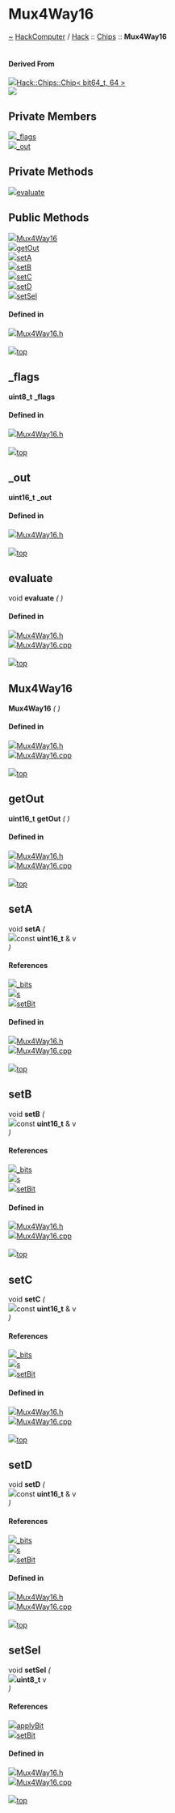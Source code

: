 <a id="mux4way16"></a>
<h1>Mux4Way16</h1>
<a id="a01052"></a>
<a href="https://github.com/CharlesCarley/HackComputer#~">~</a>
<a href="index.md#index">HackComputer</a>
<span class="inline-text">/</span>
<a href="a00888.md#hack">Hack</a>
<span class="inline-text">::</span>
<a href="a00890.md#chips">Chips</a>
<span class="inline-text">::</span>
<span class="bold-text"><b>Mux4Way16</b></span>
<br/>
<br/>
<a id="derived-from"></a>
<h4>Derived From</h4>
<div class="icon-link">
<img src="../images/class.svg"/><a href="a00984.md#chip">Hack::Chips::Chip&lt; bit64_t, 64 &gt;</a>
</div>
<img src="../images/dot/internal-diagram-22.dot.svg"/><br/>
<a id="private-members"></a>
<h2>Private Members</h2>
<span class="icon-list-item"><a href="#_flags" class="icon-list-item"><img src="../images/class.svg" class="icon-list-item"/><span class="icon-list-item">_flags</span>
</a>
</span>
<br/>
<span class="icon-list-item"><a href="#_out" class="icon-list-item"><img src="../images/class.svg" class="icon-list-item"/><span class="icon-list-item">_out</span>
</a>
</span>
<br/>
<a id="private-methods"></a>
<h2>Private Methods</h2>
<span class="icon-list-item"><a href="#evaluate" class="icon-list-item"><img src="../images/class.svg" class="icon-list-item"/><span class="icon-list-item">evaluate</span>
</a>
</span>
<br/>
<a id="public-methods"></a>
<h2>Public Methods</h2>
<span class="icon-list-item"><a href="#mux4way16" class="icon-list-item"><img src="../images/class.svg" class="icon-list-item"/><span class="icon-list-item">Mux4Way16</span>
</a>
</span>
<br/>
<span class="icon-list-item"><a href="#getout" class="icon-list-item"><img src="../images/class.svg" class="icon-list-item"/><span class="icon-list-item">getOut</span>
</a>
</span>
<br/>
<span class="icon-list-item"><a href="#seta" class="icon-list-item"><img src="../images/class.svg" class="icon-list-item"/><span class="icon-list-item">setA</span>
</a>
</span>
<br/>
<span class="icon-list-item"><a href="#setb" class="icon-list-item"><img src="../images/class.svg" class="icon-list-item"/><span class="icon-list-item">setB</span>
</a>
</span>
<br/>
<span class="icon-list-item"><a href="#setc" class="icon-list-item"><img src="../images/class.svg" class="icon-list-item"/><span class="icon-list-item">setC</span>
</a>
</span>
<br/>
<span class="icon-list-item"><a href="#setd" class="icon-list-item"><img src="../images/class.svg" class="icon-list-item"/><span class="icon-list-item">setD</span>
</a>
</span>
<br/>
<span class="icon-list-item"><a href="#setsel" class="icon-list-item"><img src="../images/class.svg" class="icon-list-item"/><span class="icon-list-item">setSel</span>
</a>
</span>
<br/>
<a id="defined-in"></a>
<h4>Defined in</h4>
<span class="icon-list-item"><a href="https://github.com/CharlesCarley/HackComputer/blob/master/Source/Chips/Mux4Way16.h#L28" class="icon-list-item"><img src="../images/file.svg" class="icon-list-item"/><span class="icon-list-item">Mux4Way16.h</span>
</a>
</span>
<br/>
<br/>
<span class="icon-list-item"><a href="#mux4way16" class="icon-list-item"><img src="../images/jumpToTop.svg" class="icon-list-item"/><span class="icon-list-item">top</span>
</a>
</span>
<a id="_flags"></a>
<h2>_flags</h2>
<span class="bold-text"><b>uint8_t</b></span>
<span class="bold-text"><b>_flags</b></span>
<br/>
<a id="defined-in"></a>
<h4>Defined in</h4>
<span class="icon-list-item"><a href="https://github.com/CharlesCarley/HackComputer/blob/master/Source/Chips/Mux4Way16.h#L32" class="icon-list-item"><img src="../images/file.svg" class="icon-list-item"/><span class="icon-list-item">Mux4Way16.h</span>
</a>
</span>
<br/>
<br/>
<span class="icon-list-item"><a href="#mux4way16" class="icon-list-item"><img src="../images/jumpToTop.svg" class="icon-list-item"/><span class="icon-list-item">top</span>
</a>
</span>
<br/>
<a id="_out"></a>
<h2>_out</h2>
<span class="bold-text"><b>uint16_t</b></span>
<span class="bold-text"><b>_out</b></span>
<br/>
<a id="defined-in"></a>
<h4>Defined in</h4>
<span class="icon-list-item"><a href="https://github.com/CharlesCarley/HackComputer/blob/master/Source/Chips/Mux4Way16.h#L33" class="icon-list-item"><img src="../images/file.svg" class="icon-list-item"/><span class="icon-list-item">Mux4Way16.h</span>
</a>
</span>
<br/>
<br/>
<span class="icon-list-item"><a href="#mux4way16" class="icon-list-item"><img src="../images/jumpToTop.svg" class="icon-list-item"/><span class="icon-list-item">top</span>
</a>
</span>
<br/>
<a id="evaluate"></a>
<h2>evaluate</h2>
<span class="inline-text">void</span>
<span class="bold-text"><b>evaluate</b></span>
<span class="italic-text"><i>(</i></span>
<span class="italic-text"><i>)</i></span>
<a id="defined-in"></a>
<h4>Defined in</h4>
<span class="icon-list-item"><a href="https://github.com/CharlesCarley/HackComputer/blob/master/Source/Chips/Mux4Way16.h#L30" class="icon-list-item"><img src="../images/file.svg" class="icon-list-item"/><span class="icon-list-item">Mux4Way16.h</span>
</a>
</span>
<br/>
<span class="icon-list-item"><a href="https://github.com/CharlesCarley/HackComputer/blob/master/Source/Chips/Mux4Way16.cpp#L71" class="icon-list-item"><img src="../images/file.svg" class="icon-list-item"/><span class="icon-list-item">Mux4Way16.cpp</span>
</a>
</span>
<br/>
<br/>
<span class="icon-list-item"><a href="#mux4way16" class="icon-list-item"><img src="../images/jumpToTop.svg" class="icon-list-item"/><span class="icon-list-item">top</span>
</a>
</span>
<br/>
<a id="mux4way16"></a>
<h2>Mux4Way16</h2>
<span class="bold-text"><b>Mux4Way16</b></span>
<span class="italic-text"><i>(</i></span>
<span class="italic-text"><i>)</i></span>
<a id="defined-in"></a>
<h4>Defined in</h4>
<span class="icon-list-item"><a href="https://github.com/CharlesCarley/HackComputer/blob/master/Source/Chips/Mux4Way16.h#L36" class="icon-list-item"><img src="../images/file.svg" class="icon-list-item"/><span class="icon-list-item">Mux4Way16.h</span>
</a>
</span>
<br/>
<span class="icon-list-item"><a href="https://github.com/CharlesCarley/HackComputer/blob/master/Source/Chips/Mux4Way16.cpp#L27" class="icon-list-item"><img src="../images/file.svg" class="icon-list-item"/><span class="icon-list-item">Mux4Way16.cpp</span>
</a>
</span>
<br/>
<br/>
<span class="icon-list-item"><a href="#mux4way16" class="icon-list-item"><img src="../images/jumpToTop.svg" class="icon-list-item"/><span class="icon-list-item">top</span>
</a>
</span>
<br/>
<a id="getout"></a>
<h2>getOut</h2>
<span class="bold-text"><b>uint16_t</b></span>
<span class="bold-text"><b>getOut</b></span>
<span class="italic-text"><i>(</i></span>
<span class="italic-text"><i>)</i></span>
<a id="defined-in"></a>
<h4>Defined in</h4>
<span class="icon-list-item"><a href="https://github.com/CharlesCarley/HackComputer/blob/master/Source/Chips/Mux4Way16.h#L45" class="icon-list-item"><img src="../images/file.svg" class="icon-list-item"/><span class="icon-list-item">Mux4Way16.h</span>
</a>
</span>
<br/>
<span class="icon-list-item"><a href="https://github.com/CharlesCarley/HackComputer/blob/master/Source/Chips/Mux4Way16.cpp#L64" class="icon-list-item"><img src="../images/file.svg" class="icon-list-item"/><span class="icon-list-item">Mux4Way16.cpp</span>
</a>
</span>
<br/>
<br/>
<span class="icon-list-item"><a href="#mux4way16" class="icon-list-item"><img src="../images/jumpToTop.svg" class="icon-list-item"/><span class="icon-list-item">top</span>
</a>
</span>
<br/>
<a id="seta"></a>
<h2>setA</h2>
<span class="inline-text">void</span>
<span class="bold-text"><b>setA</b></span>
<span class="italic-text"><i>(</i></span>
<div class="paragraph">
<span class="paragraph"><img src="../images/horSpace24px.svg"/><span class="inline-text">const </span>
<span class="bold-text"><b>uint16_t</b></span>
<span class="inline-text"> &amp;</span>
<span class="inline-text">v</span>
</span>
</div>
<span class="italic-text"><i>)</i></span>
<a id="references"></a>
<h4>References</h4>
<div class="paragraph">
<span class="paragraph"><img src="../images/class.svg"/><a href="a00984.md#_bits">_bits</a>
</span>
</div>
<div class="paragraph">
<span class="paragraph"><img src="../images/class.svg"/><a href="a00976.md#s">s</a>
</span>
</div>
<div class="paragraph">
<span class="paragraph"><img src="../images/class.svg"/><a href="a00980.md#setbit">setBit</a>
</span>
</div>
<a id="defined-in"></a>
<h4>Defined in</h4>
<span class="icon-list-item"><a href="https://github.com/CharlesCarley/HackComputer/blob/master/Source/Chips/Mux4Way16.h#L38" class="icon-list-item"><img src="../images/file.svg" class="icon-list-item"/><span class="icon-list-item">Mux4Way16.h</span>
</a>
</span>
<br/>
<span class="icon-list-item"><a href="https://github.com/CharlesCarley/HackComputer/blob/master/Source/Chips/Mux4Way16.cpp#L33" class="icon-list-item"><img src="../images/file.svg" class="icon-list-item"/><span class="icon-list-item">Mux4Way16.cpp</span>
</a>
</span>
<br/>
<br/>
<span class="icon-list-item"><a href="#mux4way16" class="icon-list-item"><img src="../images/jumpToTop.svg" class="icon-list-item"/><span class="icon-list-item">top</span>
</a>
</span>
<br/>
<a id="setb"></a>
<h2>setB</h2>
<span class="inline-text">void</span>
<span class="bold-text"><b>setB</b></span>
<span class="italic-text"><i>(</i></span>
<div class="paragraph">
<span class="paragraph"><img src="../images/horSpace24px.svg"/><span class="inline-text">const </span>
<span class="bold-text"><b>uint16_t</b></span>
<span class="inline-text"> &amp;</span>
<span class="inline-text">v</span>
</span>
</div>
<span class="italic-text"><i>)</i></span>
<a id="references"></a>
<h4>References</h4>
<div class="paragraph">
<span class="paragraph"><img src="../images/class.svg"/><a href="a00984.md#_bits">_bits</a>
</span>
</div>
<div class="paragraph">
<span class="paragraph"><img src="../images/class.svg"/><a href="a00976.md#s">s</a>
</span>
</div>
<div class="paragraph">
<span class="paragraph"><img src="../images/class.svg"/><a href="a00980.md#setbit">setBit</a>
</span>
</div>
<a id="defined-in"></a>
<h4>Defined in</h4>
<span class="icon-list-item"><a href="https://github.com/CharlesCarley/HackComputer/blob/master/Source/Chips/Mux4Way16.h#L39" class="icon-list-item"><img src="../images/file.svg" class="icon-list-item"/><span class="icon-list-item">Mux4Way16.h</span>
</a>
</span>
<br/>
<span class="icon-list-item"><a href="https://github.com/CharlesCarley/HackComputer/blob/master/Source/Chips/Mux4Way16.cpp#L39" class="icon-list-item"><img src="../images/file.svg" class="icon-list-item"/><span class="icon-list-item">Mux4Way16.cpp</span>
</a>
</span>
<br/>
<br/>
<span class="icon-list-item"><a href="#mux4way16" class="icon-list-item"><img src="../images/jumpToTop.svg" class="icon-list-item"/><span class="icon-list-item">top</span>
</a>
</span>
<br/>
<a id="setc"></a>
<h2>setC</h2>
<span class="inline-text">void</span>
<span class="bold-text"><b>setC</b></span>
<span class="italic-text"><i>(</i></span>
<div class="paragraph">
<span class="paragraph"><img src="../images/horSpace24px.svg"/><span class="inline-text">const </span>
<span class="bold-text"><b>uint16_t</b></span>
<span class="inline-text"> &amp;</span>
<span class="inline-text">v</span>
</span>
</div>
<span class="italic-text"><i>)</i></span>
<a id="references"></a>
<h4>References</h4>
<div class="paragraph">
<span class="paragraph"><img src="../images/class.svg"/><a href="a00984.md#_bits">_bits</a>
</span>
</div>
<div class="paragraph">
<span class="paragraph"><img src="../images/class.svg"/><a href="a00976.md#s">s</a>
</span>
</div>
<div class="paragraph">
<span class="paragraph"><img src="../images/class.svg"/><a href="a00980.md#setbit">setBit</a>
</span>
</div>
<a id="defined-in"></a>
<h4>Defined in</h4>
<span class="icon-list-item"><a href="https://github.com/CharlesCarley/HackComputer/blob/master/Source/Chips/Mux4Way16.h#L40" class="icon-list-item"><img src="../images/file.svg" class="icon-list-item"/><span class="icon-list-item">Mux4Way16.h</span>
</a>
</span>
<br/>
<span class="icon-list-item"><a href="https://github.com/CharlesCarley/HackComputer/blob/master/Source/Chips/Mux4Way16.cpp#L45" class="icon-list-item"><img src="../images/file.svg" class="icon-list-item"/><span class="icon-list-item">Mux4Way16.cpp</span>
</a>
</span>
<br/>
<br/>
<span class="icon-list-item"><a href="#mux4way16" class="icon-list-item"><img src="../images/jumpToTop.svg" class="icon-list-item"/><span class="icon-list-item">top</span>
</a>
</span>
<br/>
<a id="setd"></a>
<h2>setD</h2>
<span class="inline-text">void</span>
<span class="bold-text"><b>setD</b></span>
<span class="italic-text"><i>(</i></span>
<div class="paragraph">
<span class="paragraph"><img src="../images/horSpace24px.svg"/><span class="inline-text">const </span>
<span class="bold-text"><b>uint16_t</b></span>
<span class="inline-text"> &amp;</span>
<span class="inline-text">v</span>
</span>
</div>
<span class="italic-text"><i>)</i></span>
<a id="references"></a>
<h4>References</h4>
<div class="paragraph">
<span class="paragraph"><img src="../images/class.svg"/><a href="a00984.md#_bits">_bits</a>
</span>
</div>
<div class="paragraph">
<span class="paragraph"><img src="../images/class.svg"/><a href="a00976.md#s">s</a>
</span>
</div>
<div class="paragraph">
<span class="paragraph"><img src="../images/class.svg"/><a href="a00980.md#setbit">setBit</a>
</span>
</div>
<a id="defined-in"></a>
<h4>Defined in</h4>
<span class="icon-list-item"><a href="https://github.com/CharlesCarley/HackComputer/blob/master/Source/Chips/Mux4Way16.h#L41" class="icon-list-item"><img src="../images/file.svg" class="icon-list-item"/><span class="icon-list-item">Mux4Way16.h</span>
</a>
</span>
<br/>
<span class="icon-list-item"><a href="https://github.com/CharlesCarley/HackComputer/blob/master/Source/Chips/Mux4Way16.cpp#L51" class="icon-list-item"><img src="../images/file.svg" class="icon-list-item"/><span class="icon-list-item">Mux4Way16.cpp</span>
</a>
</span>
<br/>
<br/>
<span class="icon-list-item"><a href="#mux4way16" class="icon-list-item"><img src="../images/jumpToTop.svg" class="icon-list-item"/><span class="icon-list-item">top</span>
</a>
</span>
<br/>
<a id="setsel"></a>
<h2>setSel</h2>
<span class="inline-text">void</span>
<span class="bold-text"><b>setSel</b></span>
<span class="italic-text"><i>(</i></span>
<div class="paragraph">
<span class="paragraph"><img src="../images/horSpace24px.svg"/><span class="bold-text"><b>uint8_t</b></span>
<span class="inline-text">v</span>
</span>
</div>
<span class="italic-text"><i>)</i></span>
<a id="references"></a>
<h4>References</h4>
<div class="paragraph">
<span class="paragraph"><img src="../images/class.svg"/><a href="a00980.md#applybit">applyBit</a>
</span>
</div>
<div class="paragraph">
<span class="paragraph"><img src="../images/class.svg"/><a href="a00980.md#setbit">setBit</a>
</span>
</div>
<a id="defined-in"></a>
<h4>Defined in</h4>
<span class="icon-list-item"><a href="https://github.com/CharlesCarley/HackComputer/blob/master/Source/Chips/Mux4Way16.h#L43" class="icon-list-item"><img src="../images/file.svg" class="icon-list-item"/><span class="icon-list-item">Mux4Way16.h</span>
</a>
</span>
<br/>
<span class="icon-list-item"><a href="https://github.com/CharlesCarley/HackComputer/blob/master/Source/Chips/Mux4Way16.cpp#L57" class="icon-list-item"><img src="../images/file.svg" class="icon-list-item"/><span class="icon-list-item">Mux4Way16.cpp</span>
</a>
</span>
<br/>
<br/>
<span class="icon-list-item"><a href="#mux4way16" class="icon-list-item"><img src="../images/jumpToTop.svg" class="icon-list-item"/><span class="icon-list-item">top</span>
</a>
</span>
<br/>
</div>
</div>
</body>
</html>
